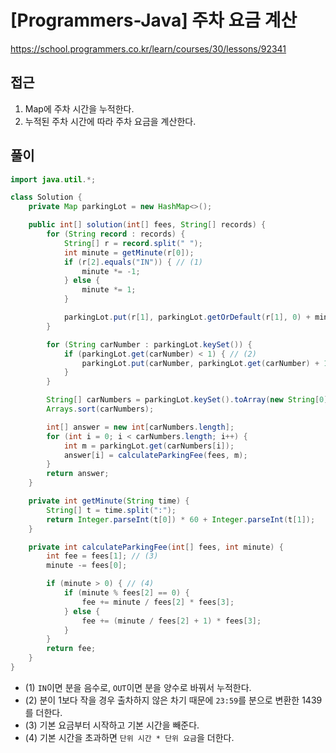 [Programmers-Java] 주차 요금 계산
=
<https://school.programmers.co.kr/learn/courses/30/lessons/92341>


접근
--


1. Map에 주차 시간을 누적한다.
2. 누적된 주차 시간에 따라 주차 요금을 계산한다.


풀이
--



```java
import java.util.*;

class Solution {
    private Map parkingLot = new HashMap<>();

    public int[] solution(int[] fees, String[] records) {
        for (String record : records) {
            String[] r = record.split(" ");
            int minute = getMinute(r[0]);
            if (r[2].equals("IN")) { // (1)
                minute *= -1;
            } else {
                minute *= 1;
            }

            parkingLot.put(r[1], parkingLot.getOrDefault(r[1], 0) + minute);
        }

        for (String carNumber : parkingLot.keySet()) {
            if (parkingLot.get(carNumber) < 1) { // (2)
                parkingLot.put(carNumber, parkingLot.get(carNumber) + 1439);
            }
        }

        String[] carNumbers = parkingLot.keySet().toArray(new String[0]);
        Arrays.sort(carNumbers);

        int[] answer = new int[carNumbers.length];
        for (int i = 0; i < carNumbers.length; i++) {
            int m = parkingLot.get(carNumbers[i]);
            answer[i] = calculateParkingFee(fees, m);
        }
        return answer;
    }

    private int getMinute(String time) {
        String[] t = time.split(":");
        return Integer.parseInt(t[0]) * 60 + Integer.parseInt(t[1]);
    }

    private int calculateParkingFee(int[] fees, int minute) {
        int fee = fees[1]; // (3)
        minute -= fees[0];

        if (minute > 0) { // (4)
            if (minute % fees[2] == 0) {
                fee += minute / fees[2] * fees[3];
            } else {
                fee += (minute / fees[2] + 1) * fees[3];
            }
        }
        return fee;
    }
}
```


* (1) `IN`이면 분을 음수로, `OUT`이면 분을 양수로 바꿔서 누적한다.
* (2) 분이 1보다 작을 경우 출차하지 않은 차기 때문에 `23:59`를 분으로 변환한 1439를 더한다.
* (3) 기본 요금부터 시작하고 기본 시간을 빼준다.
* (4) 기본 시간을 초과하면 `단위 시간 * 단위 요금`을 더한다.
